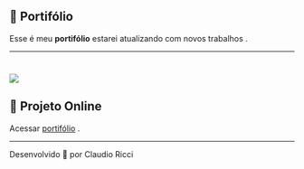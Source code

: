 ## 📑 Portifólio

Esse é meu **portifólio** estarei atualizando com novos trabalhos .

---

<h1><img src="img/portifolio.gif" />  </h1>  


## 🚀 Projeto Online

Acessar [portifólio](https://claudioaricci.github.io/portifolio/index.html) .

---
Desenvolvido 💜 por Claudio Ricci

